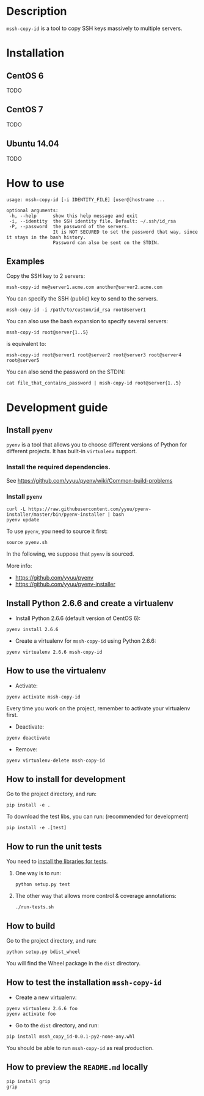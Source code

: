# Description

`mssh-copy-id` is a tool to copy SSH keys massively to multiple servers.

# Installation

## CentOS 6

TODO

## CentOS 7

TODO

## Ubuntu 14.04

TODO

# How to use

```
usage: mssh-copy-id [-i IDENTITY_FILE] [user@]hostname ...

optional arguments:
 -h, --help      show this help message and exit
 -i, --identity  the SSH identity file. Default: ~/.ssh/id_rsa
 -P, --password  the password of the servers.
                 It is NOT SECURED to set the password that way, since it stays in the bash history.
                 Password can also be sent on the STDIN.
```

## Examples

Copy the SSH key to 2 servers:

```
mssh-copy-id me@server1.acme.com another@server2.acme.com
```

You can specify the SSH (public) key to send to the servers.

```
mssh-copy-id -i /path/to/custom/id_rsa root@server1
```

You can also use the bash expansion to specify several servers:

```
mssh-copy-id root@server{1..5}
```

is equivalent to:

```
mssh-copy-id root@server1 root@server2 root@server3 root@server4 root@server5
```

You can also send the password on the STDIN:

```
cat file_that_contains_password | mssh-copy-id root@server{1..5}
```

# Development guide

## Install `pyenv`

`pyenv` is a tool that allows you to choose different versions of Python for different projects. It has built-in `virtualenv` support.

### Install the required dependencies.

See https://github.com/yyuu/pyenv/wiki/Common-build-problems

### Install `pyenv`

```
curl -L https://raw.githubusercontent.com/yyuu/pyenv-installer/master/bin/pyenv-installer | bash
pyenv update
```

To use `pyenv`, you need to source it first:

```
source pyenv.sh
```

In the following, we suppose that `pyenv` is sourced.

More info:

* https://github.com/yyuu/pyenv
* https://github.com/yyuu/pyenv-installer

## Install Python 2.6.6 and create a virtualenv

* Install Python 2.6.6 (default version of CentOS 6):

```
pyenv install 2.6.6
```

* Create a virtualenv for `mssh-copy-id` using Python 2.6.6:

```
pyenv virtualenv 2.6.6 mssh-copy-id
```

## How to use the virtualenv

* Activate:

```
pyenv activate mssh-copy-id
```

Every time you work on the project, remember to activate your virtualenv first.

* Deactivate:

```
pyenv deactivate
```

* Remove:

```
pyenv virtualenv-delete mssh-copy-id
```

<a name="how-to-install-for-development"></a>
## How to install for development

Go to the project directory, and run:

```
pip install -e .
```

To download the test libs, you can run: (recommended for development)

```
pip install -e .[test]
```

## How to run the unit tests

You need to [install the libraries for tests](#how-to-install-for-development).

1. One way is to run:

    ```
    python setup.py test
    ```

2. The other way that allows more control & coverage annotations:

    ```
    ./run-tests.sh
    ```

## How to build

Go to the project directory, and run:

```
python setup.py bdist_wheel
```

You will find the Wheel package in the `dist` directory.

## How to test the installation `mssh-copy-id`

* Create a new virtualenv:

```
pyenv virtualenv 2.6.6 foo
pyenv activate foo
```

* Go to the `dist` directory, and run:

```
pip install mssh_copy_id-0.0.1-py2-none-any.whl
```

You should be able to run `mssh-copy-id` as real production.

## How to preview the `README.md` locally

```
pip install grip
grip
```
